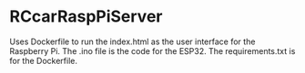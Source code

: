 # RCcarRaspPiServer

Uses Dockerfile to run the index.html as the user interface for the Raspberry Pi. The .ino file is the code for the ESP32. The requirements.txt is for the Dockerfile.
